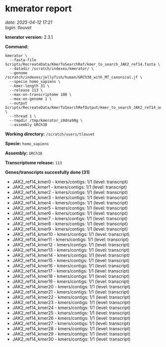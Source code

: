 # kmerator report
*date: 2025-04-12 17:21*  
*login: tlouvet*

**kmerator version:** 2.3.1

**Command:**

```
kmerator \
  --fasta-file Scripts/RecreateData/KmerToSearchRef/kmer_to_search_JAK2_ref14.fasta \
  --datadir /scratch/indexes/kmerator/ \
  --genome /scratch/indexes/jellyfish/human/GRCh38_with_MT_canonical.jf \
  --specie homo_sapiens \
  --kmer-length 31 \
  --release 113 \
  --max-on-transcriptome 100 \
  --max-on-genome 1 \
  --output Scripts/RecreateData/KmerToSearchRefOutput/kmer_to_search_JAK2_ref14_output \
  --thread 1 \
  --tmpdir /tmp/kmerator_z0dna98g \
  --assembly GRCh38
```

**Working directory:** `/scratch/users/tlouvet`

**Specie:** `homo_sapiens`

**Assembly:** `GRCh38`

**Transcriptome release:** `113`

**Genes/transcripts succesfully done (31)**

- JAK2_ref14_kmer0 - kmers/contigs: 1/1 (level: transcript)
- JAK2_ref14_kmer1 - kmers/contigs: 1/1 (level: transcript)
- JAK2_ref14_kmer2 - kmers/contigs: 1/1 (level: transcript)
- JAK2_ref14_kmer3 - kmers/contigs: 1/1 (level: transcript)
- JAK2_ref14_kmer4 - kmers/contigs: 1/1 (level: transcript)
- JAK2_ref14_kmer5 - kmers/contigs: 1/1 (level: transcript)
- JAK2_ref14_kmer6 - kmers/contigs: 1/1 (level: transcript)
- JAK2_ref14_kmer7 - kmers/contigs: 1/1 (level: transcript)
- JAK2_ref14_kmer8 - kmers/contigs: 1/1 (level: transcript)
- JAK2_ref14_kmer9 - kmers/contigs: 1/1 (level: transcript)
- JAK2_ref14_kmer10 - kmers/contigs: 1/1 (level: transcript)
- JAK2_ref14_kmer11 - kmers/contigs: 1/1 (level: transcript)
- JAK2_ref14_kmer12 - kmers/contigs: 1/1 (level: transcript)
- JAK2_ref14_kmer13 - kmers/contigs: 1/1 (level: transcript)
- JAK2_ref14_kmer14 - kmers/contigs: 1/1 (level: transcript)
- JAK2_ref14_kmer15 - kmers/contigs: 1/1 (level: transcript)
- JAK2_ref14_kmer16 - kmers/contigs: 1/1 (level: transcript)
- JAK2_ref14_kmer17 - kmers/contigs: 1/1 (level: transcript)
- JAK2_ref14_kmer18 - kmers/contigs: 1/1 (level: transcript)
- JAK2_ref14_kmer19 - kmers/contigs: 1/1 (level: transcript)
- JAK2_ref14_kmer20 - kmers/contigs: 1/1 (level: transcript)
- JAK2_ref14_kmer21 - kmers/contigs: 1/1 (level: transcript)
- JAK2_ref14_kmer22 - kmers/contigs: 1/1 (level: transcript)
- JAK2_ref14_kmer23 - kmers/contigs: 1/1 (level: transcript)
- JAK2_ref14_kmer24 - kmers/contigs: 1/1 (level: transcript)
- JAK2_ref14_kmer25 - kmers/contigs: 1/1 (level: transcript)
- JAK2_ref14_kmer26 - kmers/contigs: 1/1 (level: transcript)
- JAK2_ref14_kmer27 - kmers/contigs: 1/1 (level: transcript)
- JAK2_ref14_kmer28 - kmers/contigs: 1/1 (level: transcript)
- JAK2_ref14_kmer29 - kmers/contigs: 1/1 (level: transcript)
- JAK2_ref14_kmer30 - kmers/contigs: 1/1 (level: transcript)
